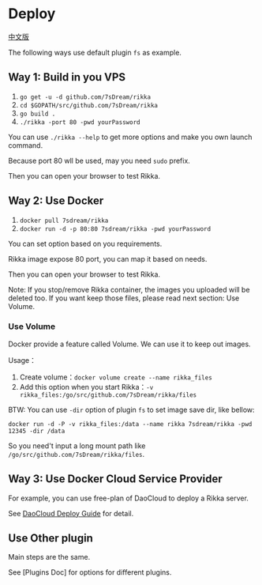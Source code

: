 # Deploy

[中文版][version-zh]

The following ways use default plugin `fs` as example.

## Way 1: Build in you VPS

1. `go get -u -d github.com/7sDream/rikka`
2. `cd $GOPATH/src/github.com/7sDream/rikka`
3. `go build .`
4. `./rikka -port 80 -pwd yourPassword`

You can use `./rikka --help` to get more options and make you own launch command.

Because port 80 wll be used, may you need `sudo` prefix.

Then you can open your browser to test Rikka.

## Way 2: Use Docker

1. `docker pull 7sdream/rikka`
2. `docker run -d -p 80:80 7sdream/rikka -pwd yourPassword`

You can set option based on you requirements. 

Rikka image expose 80 port, you can map it based on needs.

Then you can open your browser to test Rikka.

Note: If you stop/remove Rikka container, the images you uploaded will be deleted too. If you want keep those files, please read next section: Use Volume.

### Use Volume

Docker provide a feature called Volume. We can use it to keep out images.

Usage：

1. Create volume：`docker volume create --name rikka_files`
2. Add this option when you start Rikka：`-v rikka_files:/go/src/github.com/7sDream/rikka/files`

BTW: You can use `-dir` option of plugin `fs` to set image save dir, like bellow:

`docker run -d -P -v rikka_files:/data --name rikka 7sdream/rikka -pwd 12345 -dir /data`

So you need't input a long mount path like `/go/src/github.com/7sDream/rikka/files`.

## Way 3: Use Docker Cloud Service Provider

For example, you can use free-plan of DaoCloud to deploy a Rikka server.

See [DaoCloud Deploy Guide][daocloud-guide] for detail.

## Use Other plugin

Main steps are the same.

See [Plugins Doc] for options for different plugins.

[version-zh]: https://github.com/7sDream/rikka/blob/master/deploy.zh.md

[daocloud-guide]: https://github.com/7sDream/rikka/wiki/%E5%9C%A8-DaoCloud-%E4%B8%8A%E5%85%8D%E8%B4%B9%E9%83%A8%E7%BD%B2-Rikka
[plugins-doc]: https://github.com/7sDream/rikka/tree/master/plugins
